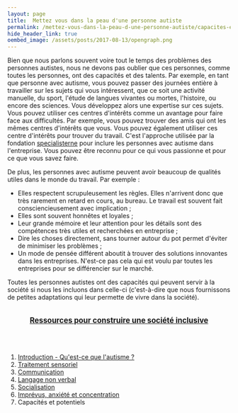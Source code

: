```yaml
---
layout: page
title:  Mettez vous dans la peau d'une personne autiste
permalink: /mettez-vous-dans-la-peau-d-une-personne-autiste/capacites-et-potentiels
hide_header_link: true
oembed_image: /assets/posts/2017-08-13/opengraph.png
---
```


Bien que nous parlons souvent voire tout le temps des problèmes des personnes autistes, nous ne devons pas oublier que
ces personnes, comme toutes les personnes, ont des capacités et des talents.
Par exemple, en tant que personne avec autisme, vous pouvez passer des journées entière à travailler sur les sujets qui vous intéressent, que ce soit une activité manuelle, du sport, l'étude de langues vivantes ou mortes, l'histoire, ou encore 
des sciences. 
Vous développez alors une expertise sur ces sujets.
Vous pouvez utiliser ces centres d'intérêts comme un avantage pour faire face aux difficultés.
Par exemple, vous pouvez trouver des amis qui ont les mêmes centres d'intérêts que vous.
Vous pouvez également utiliser ces centre d'intérêts pour trouver du travail. C'est l'approche utilisée par la fondation <a href="http://specialisterne.com/">specialisterne</a> pour
inclure les personnes avec autisme dans l'entreprise. Vous pouvez être reconnu pour ce qui vous passionne et pour ce que vous savez faire.

De plus, les personnes avec autisme peuvent avoir beaucoup de qualités utiles dans le monde du travail. Par exemple&nbsp;:

 - Elles respectent scrupuleusement les règles. Elles n'arrivent donc que très rarement en retard en cours, au bureau.  Le travail est souvent fait consciencieusement avec implication&nbsp;;
 - Elles sont souvent honnêtes et loyales&nbsp;;
 - Leur grande mémoire et leur attention pour les détails sont des compétences très utiles et recherchées en entreprise&nbsp;;
 - Dire les choses directement, sans tourner autour du pot permet d'éviter de minimiser les problèmes&nbsp;;
 - Un mode de pensée différent aboutit à trouver des solutions innovantes dans les entreprises. N'est-ce pas cela qui est voulu par toutes les entreprises pour se différencier sur le marché.

Toutes les personnes autistes ont des capacités qui peuvent servir à la société si nous les incluons dans celle-ci (c'est-à-dire que nous fournissons de petites adaptations qui leur permette de vivre dans la société).


<div style="text-align:center; font-size:1.2em; margin: 2em;">
<a href="/construire-une-societe-inclusive/"><strong>Ressources pour construire une société inclusive</strong></a>
</div>

<p>&nbsp;</p>
<div class="highlight">
<ol>
 <li><a href="/mettez-vous-dans-la-peau-d-une-personne-autiste/qu-est-ce-que-l-autisme">Introduction - Qu'est-ce que l'autisme&nbsp;?</a></li>
 <li><a href="/mettez-vous-dans-la-peau-d-une-personne-autiste/traitement-sensoriel">Traitement sensoriel</a></li>
 <li><a href="/mettez-vous-dans-la-peau-d-une-personne-autiste/communication">Communication</a></li>
 <li><a href="/mettez-vous-dans-la-peau-d-une-personne-autiste/langage-non-verbal">Langage non verbal</a></li>
 <li><a href="/mettez-vous-dans-la-peau-d-une-personne-autiste/socialisation">Socialisation</a></li>
 <li><a href="/mettez-vous-dans-la-peau-d-une-personne-autiste/imprevus-anxiete-concentration">Imprévus, anxiété et concentration</a></li>
 <li>Capacités et potentiels</li>
</ol>
</div>

<!--
---

Toutefo
Vous avez du mal à trouver un emploi dans lequel vous pouvez les mettre à profit car l'entretien d'embauche est une épreuve insurmontable pour vous. Si vous le surmonté, le peu d'adaptations
que vous pourrez bénéficier vous fera quitter cet emploi peu de temps après.
Pourtant les personnes autistes ont souvent beaucoup de qualité qui peuvent être utilisées dans le monde du travail&nbsp;:
Les personnes avec autisme n'ont pas que des capacités dans le travail.
Ces centres d'intérêts sont également un atout pour surmonter les difficultés de communication et de socialisation. Vous pouvez par exemple trouver des amis 
qui ont les mêmes centres d'intérêts que vous.

Les personnes avec autisme ont


-->
